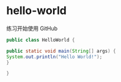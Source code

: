 # hello-world
练习开始使用 GitHub
````java
public class HelloWorld {

public static void main(String[] args) {
System.out.println("Hello World!");
}

}
